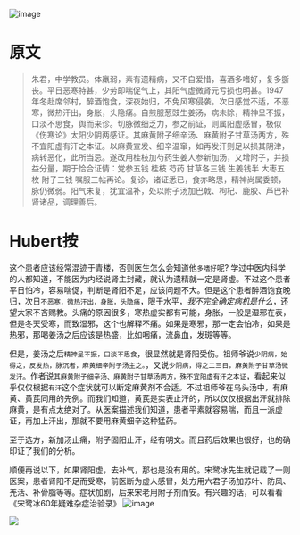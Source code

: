 ![image](https://mmbiz.qpic.cn/mmbiz_jpg/KnkQiaUcAGWt9ib8QwaYtnEicAtq03ibUibaFc44hxeUwS03o6ZPN6JLhPaRgQNhwliaYicGyN6cCKKWS2OKClbeFrmicg/0?wx_fmt=jpeg)

# 原文
> 朱君，中学教员。体羸弱，素有遗精病，又不自爱惜，喜酒多嗜好，复多斵丧。平日恶寒特甚，少劳即喘促气上，其阳气虚微肾元亏损也明甚。1947年冬赴席邻村，醉酒饱食，深夜始归，不免风寒侵袭。次日感觉不适，不恶寒，微热汗出，身胀，头隐痛。自煎服葱豉生姜汤，病未除，精神呈不振，口淡不思食，舆而来诊。切脉微细乏力，参之前证，则属阳虚感冒，极似《伤寒论》太阳少阴两感证。其麻黄附子细辛汤、麻黄附子甘草汤两方，殊不宜阳虚有汗之本证。以麻黄宣发、细辛温窜，如再发汗则足以损其阴津，病转恶化，此所当忌。遂改用桂枝加芍药生姜人参新加汤，又增附子，并损益分量，期于恰合证情：党参五钱 桂枝 芍药 甘草各三钱 生姜钱半 大枣五枚 附子三钱 嘱服三帖再论。复诊，诸证悉已，食亦略思，精神尚属委顿，脉仍微弱。阳气未复，犹宜温补，处以附子汤加巴戟、枸杞、鹿胶、芦巴补肾诸品，调理善后。

# Hubert按
这个患者应该经常混迹于青楼，否则医生怎么会知道他`多嗜好`呢? 学过中医内科学的人都知道，不能因为内经说肾主封藏，就认为遗精就一定是肾虚。不过这个患者平日怕冷，容易喘促，判断是肾阳不足，应该问题不大。但是这个患者醉酒饱食晚归，次日`不恶寒，微热汗出，身胀，头隐痛`，限于水平，*我不完全确定病机是什么*，还望大家不吝赐教。头痛的原因很多，寒热虚实都有可能，身胀，一般是湿邪在表，但是冬天受寒，而致湿邪，这个也解释不痛。如果是寒邪，那一定会怕冷，如果是热邪，那喝姜汤之后应该是热盛，比如咽痛，流鼻血，发斑等等。

但是，姜汤之后`精神呈不振，口淡不思食`，很显然就是肾阳受伤。祖师爷说`少阴病，始得之，反发热，脉沉者，麻黄细辛附子汤主之。`，又说`少阴病，得之二三日，麻黄附子甘草汤微发汗`。作者说`其麻黄附子细辛汤、麻黄附子甘草汤两方，殊不宜阳虚有汗之本证`，看起来似乎仅仅根据`有汗`这个症状就可以断定麻黄剂不合适。不过祖师爷在乌头汤中，有麻黄、黄芪同用的先例。而我们知道，黄芪是实表止汗的，所以仅仅根据出汗就排除麻黄，是有点太绝对了。从医案描述我们知道，患者平素就容易喘，而且一派虚证，再加上汗出，那就不要用麻黄细辛这种猛药。

至于选方，新加汤止痛，附子固阳止汗，经有明文。而且药后效果也很好，也的确印证了我们的分析。

顺便再说以下，如果肾阳虚，去补气，那也是没有用的。宋鹭冰先生就记载了一则医案，患者肾阳不足而受寒，前医断为虚人感冒，处方用六君子汤加苏叶、防风、羌活、补骨脂等等。症状加剧，后来宋老用附子剂而安。有兴趣的话，可以看看《宋鹭冰60年疑难杂症治验录》
![image](https://mmbiz.qpic.cn/mmbiz_jpg/KnkQiaUcAGWsPAE2TaphDYCOaAc60JTkwwj9o5annicdk4iargN0NqkicnWP9licjavgOkQxBW8xBJUiaFkBLlqmqr0w/0?wx_fmt=jpeg)

![](https://upload-images.jianshu.io/upload_images/9738519-0aabc1e8a65f3ac5.png?imageMogr2/auto-orient/strip%7CimageView2/2/w/1240)
